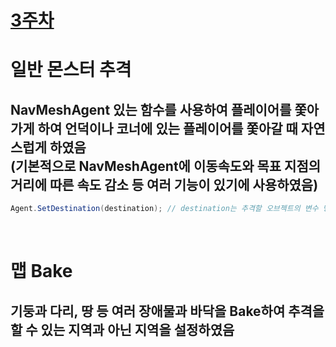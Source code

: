 # [3주차](/README.md)

# 일반 몬스터 추격
## NavMeshAgent 있는 함수를 사용하여 플레이어를 쫓아가게 하여 언덕이나 코너에 있는 플레이어를 쫓아갈 때 자연스럽게 하였음 </br> (기본적으로 NavMeshAgent에 이동속도와 목표 지점의 거리에 따른 속도 감소 등 여러 기능이 있기에 사용하였음)

```cs
Agent.SetDestination(destination); // destination는 추격할 오브젝트의 변수 명
```

</br>

# 맵 Bake
## 기둥과 다리, 땅 등 여러 장애물과 바닥을 Bake하여 추격을 할 수 있는 지역과 아닌 지역을 설정하였음
